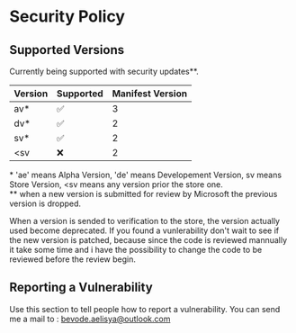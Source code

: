 # Security Policy

## Supported Versions

Currently being supported with security updates**.

| Version | Supported          | Manifest  Version |
| ------- | ------------------ | ----------------- |
|   av*   | :white_check_mark: |         3         |
|   dv*   | :white_check_mark: |         2         |
|   sv*   | :white_check_mark: |         2         |
|   <sv   | :x:                |         2         |

\* 'ae' means Alpha Version, 'de' means Developement Version, sv means Store Version, <sv means any version prior the store one.\
** when a new version is submitted for review by Microsoft the previous version is dropped.

When a version is sended to verification to the store, the version actually used become deprecated.
If you found a vunlerability don't wait to see if the new version is patched, because since the code is reviewed mannually it take some time and i have the possibility to change the code to be reviewed before the review begin.

## Reporting a Vulnerability

Use this section to tell people how to report a vulnerability.
You can send me a mail to : bevode.aelisya@outlook.com
